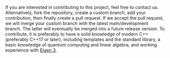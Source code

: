 If you are interested in contributing to this project, feel free to contact us. Alternatively, fork the repository,
create a custom branch, add your contribution, then finally create a pull request. If we accept the pull request, we
will merge your custom branch with the latest main/development branch. The latter will eventually be merged into a
future release version. To contribute, it is preferably to have a solid knowledge of modern C++ (preferably C++17 or
later), including templates and the standard library, a basic knowledge of quantum computing and linear algebra, and
working experience with [Eigen 3](http://eigen.tuxfamily.org).
